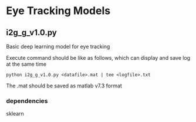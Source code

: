 # Eye Tracking Models
## i2g_g_v1.0.py
Basic deep learning model for eye tracking

Execute command should be like as follows, which can display and save log at the same time
```
python i2g_g_v1.0.py <datafile>.mat | tee <logfile>.txt
```
The <datafile>.mat should be saved as matlab v7.3 format

### dependencies
sklearn
